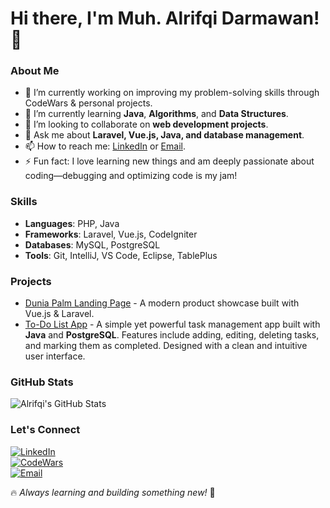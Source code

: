 # Hi there, I'm Muh. Alrifqi Darmawan! 👋

### About Me
- 🔭 I’m currently working on improving my problem-solving skills through CodeWars & personal projects.
- 🌱 I’m currently learning **Java**, **Algorithms**, and **Data Structures**.
- 👯 I’m looking to collaborate on **web development projects**.
- 💬 Ask me about **Laravel, Vue.js, Java, and database management**.
- 📫 How to reach me: [LinkedIn](https://www.linkedin.com/in/muhalrifqidar/) or [Email](mailto:your.email@example.com).
- ⚡ Fun fact: I love learning new things and am deeply passionate about coding—debugging and optimizing code is my jam!

### Skills
- **Languages**: PHP, Java  
- **Frameworks**: Laravel, Vue.js, CodeIgniter  
- **Databases**: MySQL, PostgreSQL  
- **Tools**: Git, IntelliJ, VS Code, Eclipse, TablePlus  

### Projects
- [Dunia Palm Landing Page](#) - A modern product showcase built with Vue.js & Laravel.
- [To-Do List App](https://github.com/rifqi-weekend-projects/todo-list-app-java-postgre) - A simple yet powerful task management app built with **Java** and **PostgreSQL**. Features include adding, editing, deleting tasks, and marking them as completed. Designed with a clean and intuitive user interface.

### GitHub Stats
![Alrifqi's GitHub Stats](https://github-readme-stats.vercel.app/api?username=rifqidarmawan&show_icons=true&theme=radical)

### Let's Connect
[![LinkedIn](https://img.shields.io/badge/LinkedIn-0077B5?style=for-the-badge&logo=linkedin&logoColor=white)](https://www.linkedin.com/in/muhalrifqidar/)  
[![CodeWars](https://img.shields.io/badge/CodeWars-B1361E?style=for-the-badge&logo=codewars&logoColor=white)](https://www.codewars.com/users/rifqidarmawan)  
[![Email](https://img.shields.io/badge/Email-D14836?style=for-the-badge&logo=gmail&logoColor=white)](mailto:rifqidarmawan24@gmail.com)  

🔥 *Always learning and building something new!* 🚀
